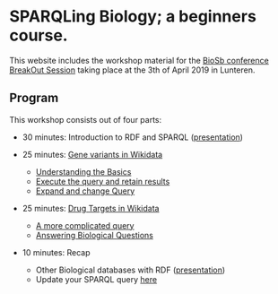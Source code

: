 SPARQLing Biology; a beginners course.
=============================================================================================

This website includes the workshop material for the [BioSb conference BreakOut Session](https://www.bigcat.unimaas.nl/sparqling-biology-breakout-session-at-biosb-2019/) 
taking place at the 3th of April 2019 in Lunteren.

Program
---------

This workshop consists out of four parts:

* 30 minutes: Introduction to RDF and SPARQL ([presentation](/Presentation_introRDF.pdf))

* 25 minutes: [Gene variants in Wikidata](Assignments/assignment1.md)
   * [Understanding the Basics](Assignments/assignment1.md#What-goes-Where)
   * [Execute the query and retain results](Assignments/assignment1.md#Run-and-Save)
   * [Expand and change Query](Assignments/assignment1.md#Change-is-Coming)
   
* 25 minutes: [Drug Targets in Wikidata](assignment2.md)
   * [A more complicated query](Assignments/assignment2.md#step-by-step)
   * [Answering Biological Questions](Assignments/assignment2.md#changing-the-question)
   
* 10 minutes: Recap
   * Other Biological databases with RDF ([presentation](/Presentation_introRDF.pdf))
   * Update your SPARQL query [here](https://github.com/BiGCAT-UM/SPARQLTutorialBioSB2019/tree/master/ParticipantQueries)

